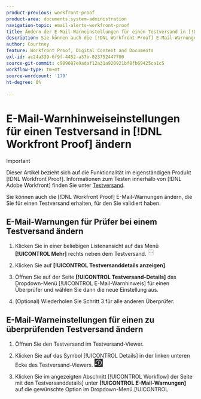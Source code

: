 ```yaml
---
product-previous: workfront-proof
product-area: documents;system-administration
navigation-topic: email-alerts-workfront-proof
title: Ändern der E-Mail-Warneinstellungen für einen Testversand in [!DNL Workfront Proof]
description: Sie können auch die [!DNL Workfront Proof] E-Mail-Warnungen ändern, die Sie für einen Testversand erhalten, für den Sie Überprüfer sind.
author: Courtney
feature: Workfront Proof, Digital Content and Documents
exl-id: ac24a339-6f9f-4452-a37b-023752447700
source-git-commit: c989687e9adaf12a31a920921bf8fb69425ca1c5
workflow-type: tm+mt
source-wordcount: '179'
ht-degree: 0%

---
```


# E-Mail-Warnhinweiseinstellungen für einen Testversand in [!DNL Workfront Proof] ändern

>[!IMPORTANT]
>
>Dieser Artikel bezieht sich auf die Funktionalität im eigenständigen Produkt [!DNL Workfront Proof]. Informationen zum Testen innerhalb von [!DNL Adobe Workfront] finden Sie unter [Testversand](../../../review-and-approve-work/proofing/proofing.md).

Sie können auch die [!DNL Workfront Proof] E-Mail-Warnungen ändern, die Sie für einen Testversand erhalten, für den Sie validiert haben.

## E-Mail-Warnungen für Prüfer bei einem Testversand ändern

1. Klicken Sie in einer beliebigen Listenansicht auf das Menü **[!UICONTROL Mehr]** rechts neben dem Testversand. ![](assets/more-button-small.png)

1. Klicken Sie auf **[!UICONTROL Testversanddetails anzeigen]**.
1. Öffnen Sie auf der Seite **[!UICONTROL Testversand-Details]** das Dropdown-Menü [!UICONTROL E-Mail-Warnhinweis] für einen Überprüfer und wählen Sie dann die neue Einstellung aus.
1. (Optional) Wiederholen Sie Schritt 3 für alle anderen Überprüfer.

## E-Mail-Warneinstellungen für einen zu überprüfenden Testversand ändern

1. Öffnen Sie den Testversand im Testversand-Viewer.
1. Klicken Sie auf das Symbol [!UICONTROL Details] in der linken unteren Ecke des Testversand-Viewers. ![Details_page_btn.png](assets/details-page-btn.png)

1. Klicken Sie im angezeigten Abschnitt [!UICONTROL Workflow] der Seite mit den Testversanddetails] unter **[!UICONTROL E-Mail-Warnungen]** auf die gewünschte Option im Dropdown-Menü.[!UICONTROL 
